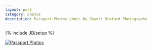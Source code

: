 ```yaml
---
layout: post
category: photos
description: Passport Photos photo by Shanti Braford Photography
---
```

{% include JB/setup %}

<a href="/photos/choose_your_own_adventafilter/passport_photos.jpg" title="Passport Photos"><img src="/photos/choose_your_own_adventafilter/passport_photos.jpg" alt="Passport Photos" /></a>

